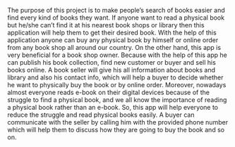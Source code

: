 The purpose of this project is to make people’s search of books easier and find every kind of books they want. If anyone want to read a physical book but he/she can’t find it at his nearest book shops or library then this application will help them to get their desired book. With the help of this application anyone can buy any physical book by himself or online order from any book shop all around our country. On the other hand, this app is very beneficial for a book shop owner. Because with the help of this app he can publish his book collection, find new customer or buyer and sell his books online. A book seller will give his all information about books and library and also his contact info, which will help a buyer to decide whether he want to physically buy the book or by online order. Moreover, nowadays almost everyone reads e-book on their digital devices because of the struggle to find a physical book, and we all know the importance of reading a physical book rather than an e-book. So, this app will help everyone to reduce the struggle and read physical books easily. A buyer can communicate with the seller by calling him with the provided phone number which will help them to discuss how they are going to buy the book and so on.
